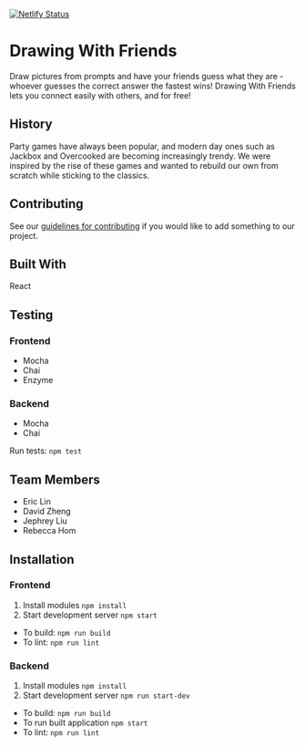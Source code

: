 [![Netlify Status](https://api.netlify.com/api/v1/badges/09c79d7b-3d64-45b4-8862-09791ff4e035/deploy-status)](https://app.netlify.com/sites/zealous-archimedes-28fb5c/deploys)

# Drawing With Friends
Draw pictures from prompts and have your friends guess what they are - whoever 
guesses the correct answer the fastest wins! Drawing With Friends lets you 
connect easily with others, and for free! 

## History
Party games have always been popular, and modern day ones such as Jackbox 
and Overcooked are becoming increasingly trendy. We were inspired by the 
rise of these games and wanted to rebuild our own from scratch while 
sticking to the classics.

## Contributing
See our [guidelines for contributing](./CONTRIBUTING.md) if you would like 
to add something to our project.

## Built With
React

## Testing
### Frontend
- Mocha
- Chai
- Enzyme

### Backend
- Mocha
- Chai

Run tests: `npm test`

## Team Members
* Eric Lin
* David Zheng
* Jephrey Liu
* Rebecca Hom

## Installation
### Frontend
1. Install modules `npm install`
2. Start development server `npm start`

- To build: `npm run build`
- To lint: `npm run lint`

### Backend
1. Install modules `npm install`
2. Start development server `npm run start-dev`

- To build: `npm run build`
- To run built application `npm start`
- To lint: `npm run lint`
